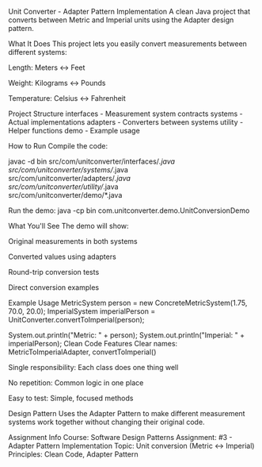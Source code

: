 Unit Converter - Adapter Pattern Implementation
A clean Java project that converts between Metric and Imperial units using the Adapter design pattern.

What It Does
This project lets you easily convert measurements between different systems:

Length: Meters ↔ Feet

Weight: Kilograms ↔ Pounds

Temperature: Celsius ↔ Fahrenheit

Project Structure
interfaces - Measurement system contracts
systems - Actual implementations
adapters - Converters between systems
utility - Helper functions
demo - Example usage

How to Run
Compile the code:

javac -d bin src/com/unitconverter/interfaces/*.java \
           src/com/unitconverter/systems/*.java \
           src/com/unitconverter/adapters/*.java \
           src/com/unitconverter/utility/*.java \
           src/com/unitconverter/demo/*.java


Run the demo:
java -cp bin com.unitconverter.demo.UnitConversionDemo

What You'll See
The demo will show:

Original measurements in both systems

Converted values using adapters

Round-trip conversion tests

Direct conversion examples

Example Usage
MetricSystem person = new ConcreteMetricSystem(1.75, 70.0, 20.0);
ImperialSystem imperialPerson = UnitConverter.convertToImperial(person);

System.out.println("Metric: " + person);
System.out.println("Imperial: " + imperialPerson);
Clean Code Features
Clear names: MetricToImperialAdapter, convertToImperial()

Single responsibility: Each class does one thing well

No repetition: Common logic in one place

Easy to test: Simple, focused methods

Design Pattern
Uses the Adapter Pattern to make different measurement systems work together without changing their original code.

Assignment Info
Course: Software Design Patterns
Assignment: #3 - Adapter Pattern Implementation
Topic: Unit conversion (Metric ↔ Imperial)
Principles: Clean Code, Adapter Pattern

